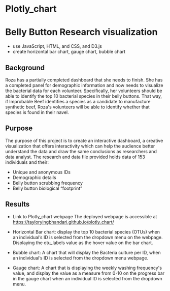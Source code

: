 # Plotly_chart
# Belly Button Research visualization
* use  JavaScript, HTML, and CSS, and D3.js 
*  create horizontal bar chart, gauge chart, bubble chart 

## Background
Roza has a partially completed dashboard that she needs to finish. She has a completed panel for demographic information and now needs to visualize the bacterial data for each volunteer. Specifically, her volunteers should be able to identify the top 10 bacterial species in their belly buttons. That way, if Improbable Beef identifies a species as a candidate to manufacture synthetic beef, Roza's volunteers will be able to identify whether that species is found in their navel.

## Purpose

The purpose of this project is to create an interactive dashboard, a creative visualization that offers interactivity which can help the audience better understand the data and draw the same conclusions as researchers and data analyst.
The research and data file provided holds data of 153 individuals and their:

* Unique and anonymous IDs
* Demographic details
* Belly button scrubbing frequency
* Belly button biological “footprint”


## Results

* Link to Plotly_chart  webpage
The deployed webpage is accessible at 
https://tayloryingbhandari.github.io/plotly_chart/

* Horizontal Bar chart:
display the top 10 bacterial species (OTUs) when an individual’s ID is selected from the dropdown menu on the webpage.
Displaying the otu_labels value as the hover value on the bar chart.
* Bubble chart:
 A chart that will display the Bacteria culture per ID, when an individual’s ID is selected from the dropdown menu webpage.
* Gauge chart:
A chart that is displaying  the weekly washing frequency's value, and display the value as a measure from 0-10 on the progress bar in the gauge chart when an individual ID is selected from the dropdown menu.

